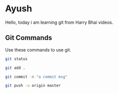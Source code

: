 # Ayush
Hello, today i am learning git from Harry Bhai videos.

## Git Commands

Use these commands to use git.

```bash
git status
```

```bash
git add .
```

```bash
git commit -m "a commit msg"
```

```bash
git push -u origin master
```
